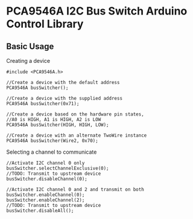 # PCA9546A I2C Bus Switch Arduino Control Library
## Basic Usage
Creating a device 
```
#include <PCA9546A.h>

//Create a device with the default address 
PCA9546A busSwitcher();

//Create a device with the supplied address
PCA9546A busSwitcher(0x71);

//Create a device based on the hardware pin states,
//A0 is HIGH, A1 is HIGH, A2 is LOW
PCA9546A busSwitcher(HIGH, HIGH, LOW);

//Create a device with an alternate TwoWire instance
PCA9546A busSwitcher(Wire2, 0x70);
```

Selecting a channel to communicate 
```
//Activate I2C channel 0 only
busSwitcher.selectChannelExclusive(0);
//TODO: Transmit to upstream device
busSwitcher.disableChannel(0);

//Activate I2C channel 0 and 2 and transmit on both
busSwitcher.enableChannel(0);
busSwitcher.enableChannel(2);
//TODO: Transmit to upstream device
busSwitcher.disableAll();
```